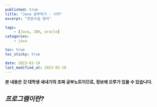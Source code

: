 ```yaml
---
published: true
title: "Java 공부하기 - 시작"
excerpt: "전공수업 정리"

tags:
    - [Java, JDK, oracle]
categories:
    - java

toc: true
toc_sticky: true

date: 2023-03-10
last_modified_at: 2023-03-10
---
```

  
**본 내용은 갓 대학생 새내기의 초짜 공부노트이므로, 정보에 오루가 있을 수 있습니다.**

## *프로그램이란?* ##